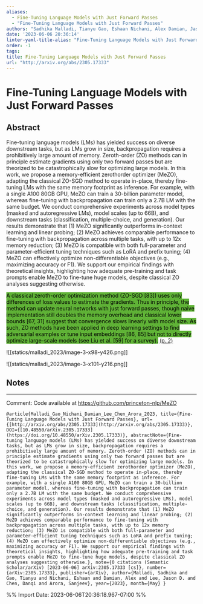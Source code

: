```yaml
---
aliases:
  - Fine-Tuning Language Models with Just Forward Passes
  - "Fine-Tuning Language Models with Just Forward Passes"
authors: "Sadhika Malladi, Tianyu Gao, Eshaan Nichani, Alex Damian, Jason D. Lee, Danqi Chen, Sanjeev Arora"
date: '2023-06-06 20:36:14'
linter-yaml-title-alias: "Fine-Tuning Language Models with Just Forward Passes"
order: -1
tags: 
title: Fine-Tuning Language Models with Just Forward Passes
url: "http://arxiv.org/abs/2305.17333"
---
```


# Fine-Tuning Language Models with Just Forward Passes




## Abstract
Fine-tuning language models (LMs) has yielded success on diverse downstream tasks, but as LMs grow in size, backpropagation requires a prohibitively large amount of memory. Zeroth-order (ZO) methods can in principle estimate gradients using only two forward passes but are theorized to be catastrophically slow for optimizing large models. In this work, we propose a memory-efficient zerothorder optimizer (MeZO), adapting the classical ZO-SGD method to operate in-place, thereby fine-tuning LMs with the same memory footprint as inference. For example, with a single A100 80GB GPU, MeZO can train a 30-billion parameter model, whereas fine-tuning with backpropagation can train only a 2.7B LM with the same budget. We conduct comprehensive experiments across model types (masked and autoregressive LMs), model scales (up to 66B), and downstream tasks (classification, multiple-choice, and generation). Our results demonstrate that (1) MeZO significantly outperforms in-context learning and linear probing; (2) MeZO achieves comparable performance to fine-tuning with backpropagation across multiple tasks, with up to 12x memory reduction; (3) MeZO is compatible with both full-parameter and parameter-efficient tuning techniques such as LoRA and prefix tuning; (4) MeZO can effectively optimize non-differentiable objectives (e.g., maximizing accuracy or F1). We support our empirical findings with theoretical insights, highlighting how adequate pre-training and task prompts enable MeZO to fine-tune huge models, despite classical ZO analyses suggesting otherwise.



<mark style="background: #5fb236">A classical zeroth-order optimization method (ZO-SGD [83]) uses only differences of loss values to estimate the gradients. Thus in principle, the method can update neural networks with just forward passes, though naive implementation still doubles the memory overhead and classical lower bounds [67, 31] suggest that convergence slows linearly with model size. As such, ZO methods have been applied in deep learning settings to find adversarial examples or tune input embeddings [86, 85] but not to directly optimize large-scale models (see Liu et al. [59] for a survey).</mark> [(p. 2)](zotero://open-pdf/library/items/DLMCW8S6?page=2) 



![[statics/malladi_2023/image-3-x98-y426.png]]


![[statics/malladi_2023/image-3-x101-y216.png]]




## Notes



---
Comment: Code available at https://github.com/princeton-nlp/MeZO




```
@article{Malladi_Gao_Nichani_Damian_Lee_Chen_Arora_2023, title={Fine-Tuning Language Models with Just Forward Passes}, url={[http://arxiv.org/abs/2305.17333](http://arxiv.org/abs/2305.17333)}, DOI={[10.48550/arXiv.2305.17333](https://doi.org/10.48550/arXiv.2305.17333)}, abstractNote={Fine-tuning language models (LMs) has yielded success on diverse downstream tasks, but as LMs grow in size, backpropagation requires a prohibitively large amount of memory. Zeroth-order (ZO) methods can in principle estimate gradients using only two forward passes but are theorized to be catastrophically slow for optimizing large models. In this work, we propose a memory-efficient zerothorder optimizer (MeZO), adapting the classical ZO-SGD method to operate in-place, thereby fine-tuning LMs with the same memory footprint as inference. For example, with a single A100 80GB GPU, MeZO can train a 30-billion parameter model, whereas fine-tuning with backpropagation can train only a 2.7B LM with the same budget. We conduct comprehensive experiments across model types (masked and autoregressive LMs), model scales (up to 66B), and downstream tasks (classification, multiple-choice, and generation). Our results demonstrate that (1) MeZO significantly outperforms in-context learning and linear probing; (2) MeZO achieves comparable performance to fine-tuning with backpropagation across multiple tasks, with up to 12x memory reduction; (3) MeZO is compatible with both full-parameter and parameter-efficient tuning techniques such as LoRA and prefix tuning; (4) MeZO can effectively optimize non-differentiable objectives (e.g., maximizing accuracy or F1). We support our empirical findings with theoretical insights, highlighting how adequate pre-training and task prompts enable MeZO to fine-tune huge models, despite classical ZO analyses suggesting otherwise.}, note={0 citations (Semantic Scholar/arXiv) [2023-06-06] arXiv:2305.17333 [cs]}, number={arXiv:2305.17333}, publisher={arXiv}, author={Malladi, Sadhika and Gao, Tianyu and Nichani, Eshaan and Damian, Alex and Lee, Jason D. and Chen, Danqi and Arora, Sanjeev}, year={2023}, month={May} }
```

%% Import Date: 2023-06-06T20:36:18.967-07:00 %%
